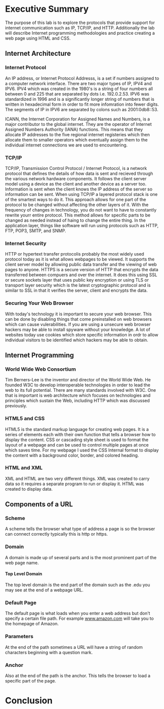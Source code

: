 # Executive Summary
The purpose of this lab is to explore the protocols that provide support for internet communication such as IP, TCP/IP, and HTTP. Additionally the lab will describe Internet programming methodologies and practice creating a web page using HTML and CSS.
## Internet Architecture
### Internet Protocol
An IP address, or Internet Protocol Addresss, is a set if numbers assigned to a computer network interface. There are two major types of IP, IPV4 and IPV6. IPV4 which was created in the 1980's is a string of four numbers all between 0 and 225 that are separated by dots i.e. 192.0.2.53. IPV6 was standardized in 1996 and is a significantly longer string of numbers that is written in hexadecimal form in order to fit more infomration into fewer digits. The segments of IP in IPV6 are separated by colons such as 2001:0db8::53. 

ICANN, the Internet Corporation for Assigned Names and Numbers, is a major contributor to the global internet. They are the operator of Internet Assigned Numbers Authority (IANA) functions. This means that they allocate IP addresses to the five regional internet registeries which then allocate them to smaller operators which eventually assign them to the individual internet connections we are used to encountering. 
### TCP/IP
TCP/IP, Transmission Control Protocol / Internet Protocol, is a network protocol that defines the details of how data is sent and recieved through the various network hardware components. It follows the client server model using a device as the client and another device as a server too. Information is sent when the client knows the IP address of the server so information can be sent. 
When using TCP/IP a layered protocol stack is one of the smartest ways to do it. This approach allows for one part of the protocol to be changed without affecting the other layers of it. With the frequency of changes in technology, you do not want to have to constantly rewrite yourr entire protocol. This method allows for specific parts to be changed as needed instead of haing to change the entire thing. 
In the application layer, things like software will run using protocols such as HTTP, FTP, POP3, SMTP, and SNMP. 
### Internet Security
HTTP or hypertext transfer protocolis probably the most widely used protocol today as it is what allows webpages to be viewed. It supports the client server model by allowing public data transfer and the viewing of web pages to anyone. HTTPS is a secure version of HTTP that encrypts the data transferred between compuers and over the internet. It does this using SSL or secure sockets layer that uses public key encryption or using TLS or transport layer security which is the latest cryptographic protocol and is similar to SSL in that it verifies the server, client and encrypts the data. 
### Securing Your Web Browser
With today's technology it is important to secure your web browser. This can be done by disabling things that come preinstalled on web browsers which can cause vulerabilities. If you are using a unsecure web browser hackers may be able to install spyware without your knowledge. A lot of websites today use cookies which store specific information in ordr to allow individual visitors to be identified which hackers may be able to obtain. 
## Internet Programming
### World Wide Web Consortium
Tim Berners-Lee is the inventor and director of the World Wide Web. He founded W3C to develop interoperable technologies in order to lead the web to its full potential. There are many standards involved with W3C. One that is important is web architecture which focuses on technologies and principles which sustain the Web, including HTTP which was discussed previously. 
### HTML5 and CSS
HTML5 is the standard markup language for creating web pages. It is a series of elements each with their own function that tells a browser how to display the content. CSS or cascading style sheet is used to format the layout of a webpage and can be used to control multiple pages at once which saves time.  For my webpage I used the CSS Internal format to display the content with a background color, border, and colored heading.
### HTML and XML
XML and HTML are two very different things. XML was created to carry data so it requires a separate program to run or display it. HTML was created to display data. 
## Components of a URL
### Scheme 
A scheme tells the browser what type of address a page is so the browser can connect correctly typically this is http or https. 
### Domain
A domain is made up of several parts and is the most prominent part of the web page name. 
#### Top Level Domain
The top level domain is the end part of the domain such as the .edu you may see at the end of a webpage URL. 
### Default Page
The default page is what loads when you enter a web address but don't specify a certain file path. For example www.amazon.com will take you to the homepage of Amazon.
### Parameters
At the end of the path sometimes a URL will have a string of random characters beginning with a question mark.
### Anchor 
Also at the end of the path is the anchor. This tells the browser to load a specific part of the page. 
# Conclusion
